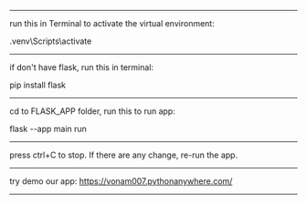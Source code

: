  ----------------------------
 run this in Terminal to activate the virtual environment:

 .venv\Scripts\activate

 ----------------------------
if  don't have flask, run this in terminal:

pip install flask

-----------------------------
cd to FLASK_APP folder, run this to run app:

flask --app main run

-----------------------------
press ctrl+C to stop. 
If there are any change, re-run the app.

-----------------------------   
try demo our app: https://vonam007.pythonanywhere.com/   

-----------------------------
